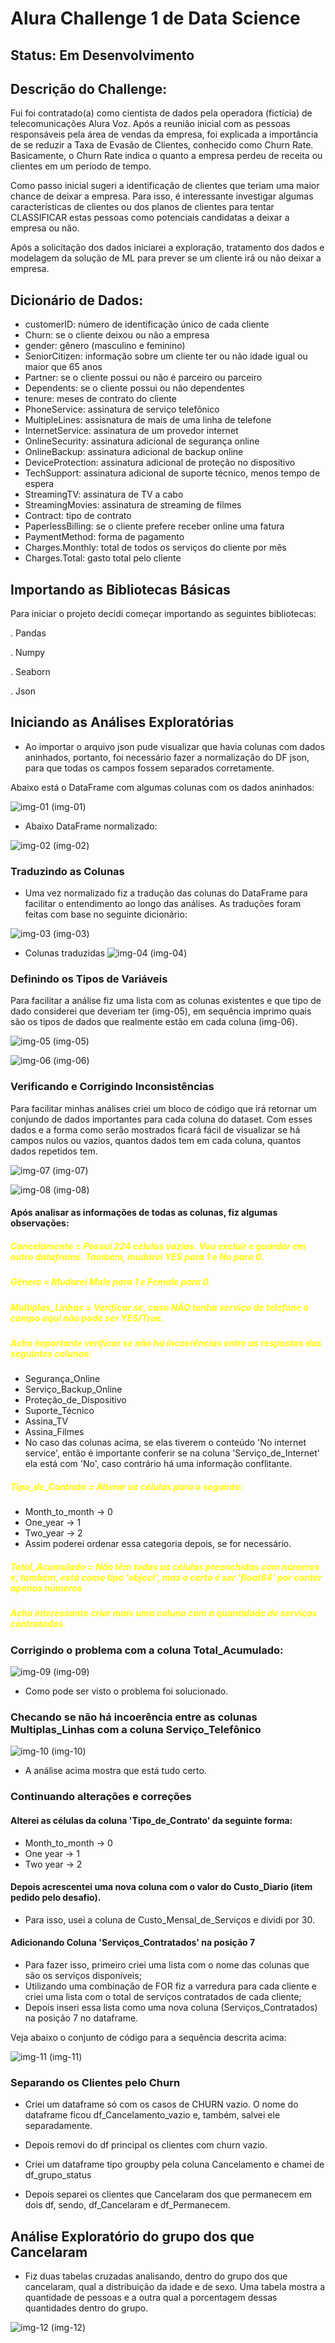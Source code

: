 # Alura Challenge 1 de Data Science

## Status: Em Desenvolvimento

## Descrição do Challenge:

Fui foi contratado(a) como cientista de dados pela operadora (fictícia) de telecomunicações Alura Voz. Após a reunião inicial com as pessoas responsáveis pela área de vendas da empresa, foi explicada a importância de se reduzir a Taxa de Evasão de Clientes, conhecido como Churn Rate. Basicamente, o Churn Rate indica o quanto a empresa perdeu de receita ou clientes em um período de tempo.

Como passo inicial sugeri a identificação de clientes que teriam uma maior chance de deixar a empresa. Para isso, é interessante investigar algumas características de clientes ou dos planos de clientes para tentar CLASSIFICAR estas pessoas como potenciais candidatas a deixar a empresa ou não.

Após a solicitação dos dados iniciarei a exploração, tratamento dos dados e modelagem da solução de ML para prever se um cliente irá ou não deixar a empresa.

## Dicionário de Dados:
- customerID: número de identificação único de cada cliente
- Churn: se o cliente deixou ou não a empresa
- gender: gênero (masculino e feminino)
- SeniorCitizen: informação sobre um cliente ter ou não idade igual ou maior que 65 anos
- Partner: se o cliente possui ou não é parceiro ou parceiro
- Dependents: se o cliente possui ou não dependentes
- tenure: meses de contrato do cliente
- PhoneService: assinatura de serviço telefônico
- MultipleLines: assisnatura de mais de uma linha de telefone
- InternetService: assinatura de um provedor internet
- OnlineSecurity: assinatura adicional de segurança online
- OnlineBackup: assinatura adicional de backup online
- DeviceProtection: assinatura adicional de proteção no dispositivo
- TechSupport: assinatura adicional de suporte técnico, menos tempo de espera
- StreamingTV: assinatura de TV a cabo
- StreamingMovies: assinatura de streaming de filmes
- Contract: tipo de contrato
- PaperlessBilling: se o cliente prefere receber online uma fatura
- PaymentMethod: forma de pagamento
- Charges.Monthly: total de todos os serviços do cliente por mês
- Charges.Total: gasto total pelo cliente



## Importando as Bibliotecas Básicas
Para iniciar o projeto decidi começar importando as seguintes bibliotecas:

. Pandas

. Numpy

. Seaborn

. Json

## Iniciando as Análises Exploratórias

 - Ao importar o arquivo json pude visualizar que havia colunas com dados aninhados, portanto, foi necessário fazer a normalização do DF json, para que todas os campos fossem separados corretamente.
 
 Abaixo está o DataFrame com algumas colunas com os dados aninhados:
 
 ![img-01](https://user-images.githubusercontent.com/82530745/187981166-c05dd3a4-647d-4874-959b-9de120d44f4d.png)
 (img-01)
 
 - Abaixo DataFrame normalizado:
 
 ![img-02](https://user-images.githubusercontent.com/82530745/187981444-e3a21591-8b90-4ca4-84f0-90972925ec70.png)
 (img-02)
 
 ### Traduzindo as Colunas
 
 - Uma vez normalizado fiz a tradução das colunas do DataFrame para facilitar o entendimento ao longo das análises. As traduções foram feitas com base no seguinte dicionário:
 
 ![img-03](https://user-images.githubusercontent.com/82530745/187981612-0084be6d-b941-42ef-898f-6bdc08c5bcac.png)
 (img-03)
 
 - Colunas traduzidas
 ![img-04](https://user-images.githubusercontent.com/82530745/199968106-94ffef9c-c58f-407d-9ca2-1eb898c5f7d3.png)
 (img-04)
 
 ### Definindo os Tipos de Variáveis
 
 Para facilitar a análise fiz uma lista com as colunas existentes e que tipo de dado considerei que deveriam ter (img-05), em sequência imprimo quais são os tipos de dados que realmente estão em cada coluna (img-06).

![img-05](https://user-images.githubusercontent.com/82530745/199969908-ecf7eb92-5c9c-4117-a813-9ab30225a214.png)
(img-05)

![img-06](https://user-images.githubusercontent.com/82530745/199969978-085139c7-31eb-4300-bdb1-6b94949d9644.png)
(img-06)

### Verificando e Corrigindo Inconsistências

Para facilitar minhas análises criei um bloco de código que irá retornar um conjundo de dados importantes para cada coluna do dataset.
Com esses dados e a forma como serão mostrados ficará fácil de visualizar se há campos nulos ou vazios, quantos dados tem em cada coluna, quantos dados repetidos tem.

![img-07](https://user-images.githubusercontent.com/82530745/199970471-5aa810cd-58f5-4b21-b12b-d2db0efd540f.png)
(img-07)

![img-08](https://user-images.githubusercontent.com/82530745/199971682-e6e6bb68-102c-42b3-965a-494540ce0a79.png)
(img-08)

#### Após analisar as informações de todas as colunas, fiz algumas observações:


##### <font color=yellow> Cancelamento = Possui 224 células vazias. Vou excluir e guardar em outro dataframe. Também, mudarei YES para 1 e No para 0.</font>
##### <font color=yellow> Gênero = Mudarei Male para 1 e Female para 0.</font>
##### <font color=yellow> Multiplas_Linhas = Verificar se, caso NÃO tenha serviço de telefone o campo aqui não pode ser YES/True.</font>
##### <font color=yellow> Acho importante verificar se não há incoerências entre as respostas das seguintes colunas:</font>
- Segurança_Online
- Serviço_Backup_Online
- Proteção_de_Dispositivo
- Suporte_Técnico
- Assina_TV
- Assina_Filmes
- No caso das colunas acima, se elas tiverem o conteúdo 'No internet service', então é importante conferir se na coluna 'Serviço_de_Internet' ela está com 'No', caso contrário há uma informação conflitante.

##### <font color=yellow> Tipo_de_Contrato = Alterar as células para o seguinte:</font>
- Month_to_month -> 0
- One_year -> 1
- Two_year -> 2
- Assim poderei ordenar essa categoria depois, se for necessário.</font>

##### <font color=yellow> Total_Acumulado = Não têm todas as células preenchidas com números e, também, está como tipo 'object', mas o certo é ser 'float64' por conter apenas números</font>

##### <font color=yellow> Acho interessante criar mais uma coluna com a quantidade de serviços contratados.</font>

### Corrigindo o problema com a coluna Total_Acumulado:

![img-09](https://user-images.githubusercontent.com/82530745/199974158-1095ac35-20f3-4032-ab5a-a71a9e834dee.png)
(img-09)

- Como pode ser visto o problema foi solucionado.

### Checando se não há incoerência entre as colunas Multiplas_Linhas com a coluna Serviço_Telefônico

![img-10](https://user-images.githubusercontent.com/82530745/199975156-664e530b-ef94-478b-b082-73e6026d8282.png)
(img-10)

- A análise acima mostra que está tudo certo.

### Continuando alterações e correções

#### Alterei as células da coluna 'Tipo_de_Contrato' da seguinte forma:
- Month_to_month -> 0
- One year -> 1
- Two year -> 2

#### Depois acrescentei uma nova coluna com o valor do Custo_Diario (item pedido pelo desafio).
- Para isso, usei a coluna de Custo_Mensal_de_Serviços e dividi por 30.

#### Adicionando Coluna 'Serviços_Contratados' na posição 7
- Para fazer isso, primeiro criei uma lista com o nome das colunas que são os serviços disponíveis;
- Utilizando uma combinação de FOR fiz a varredura para cada cliente e criei uma lista com o total de serviços contratados de cada cliente;
- Depois inseri essa lista como uma nova coluna (Serviços_Contratados) na posição 7 no dataframe.

Veja abaixo o conjunto de código para a sequência descrita acima:

![img-11](https://user-images.githubusercontent.com/82530745/199977500-2bc389c1-f43e-4940-aa92-7ff50041a1ad.png)
(img-11)

### Separando os Clientes pelo Churn

- Criei um dataframe só com os casos de CHURN vazio. O nome do dataframe ficou df_Cancelamento_vazio e, também, salvei ele separadamente.

- Depois removi do df principal os clientes com churn vazio.

- Criei um dataframe tipo groupby pela coluna Cancelamento e chamei de df_grupo_status

- Depois separei os clientes que Cancelaram dos que permanecem em dois df, sendo, df_Cancelaram e df_Permanecem.

## Análise Exploratório do grupo dos que Cancelaram

- Fiz duas tabelas cruzadas analisando, dentro do grupo dos que cancelaram, qual a distribuição da idade e de sexo. Uma tabela mostra a quantidade de pessoas e a outra qual a porcentagem dessas quantidades dentro do grupo.

![img-12](https://user-images.githubusercontent.com/82530745/199981265-820f249a-66ac-483b-875c-6f0a2bad77be.png)
(img-12)

